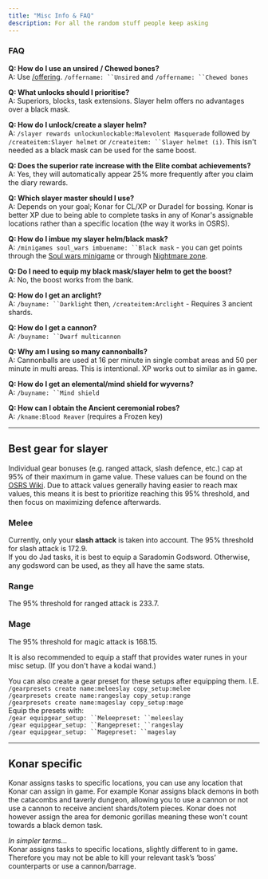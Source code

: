 ```yaml
---
title: "Misc Info & FAQ"
description: For all the random stuff people keep asking
---
```


### FAQ

**Q: How do I use an unsired / Chewed bones?**\
A: Use [/offering](../../miscellaneous/offering.md). `/offername: ``Unsired` and `/offername: ``Chewed bones`

**Q: What unlocks should I prioritise?**\
A: Superiors, blocks, task extensions. Slayer helm offers no advantages over a black mask.

**Q: How do I unlock/create a slayer helm?**\
A: `/slayer rewards unlockunlockable:Malevolent Masquerade` followed by `/createitem:Slayer helmet` or `/createitem: ``Slayer helmet (i)`. This isn't needed as a black mask can be used for the same boost.

**Q: Does the superior rate increase with the Elite combat achievements?**\
A: Yes, they will automatically appear 25% more frequently after you claim the diary rewards.

**Q: Which slayer master should I use?**\
A: Depends on your goal; Konar for CL/XP or Duradel for bossing. Konar is better XP due to being able to complete tasks in any of Konar's assignable locations rather than a specific location (the way it works in OSRS).

**Q: How do I imbue my slayer helm/black mask?**\
A: `/minigames soul_wars imbuename: ``Black mask` - you can get points through the [Soul wars minigame](https://wiki.oldschool.gg/minigames/soul-wars) or through [Nightmare zone](../../miscellaneous/nightmare-zone.md).

**Q: Do I need to equip my black mask/slayer helm to get the boost?**\
A: No, the boost works from the bank.

**Q: How do I get an arclight?**\
A: `/buyname: ``Darklight` then, `/createitem:Arclight` - Requires 3 ancient shards.

**Q: How do I get a cannon?**\
A: `/buyname: ``Dwarf multicannon`

**Q: Why am I using so many cannonballs?**\
A: Cannonballs are used at 16 per minute in single combat areas and 50 per minute in multi areas. This is intentional. XP works out to similar as in game.

**Q: How do I get an elemental/mind shield for wyverns?**\
A: `/buyname: ``Mind shield`

**Q: How can I obtain the Ancient ceremonial robes?**\
A: `/kname:Blood Reaver` (requires a Frozen key)

---

## Best gear for slayer

Individual gear bonuses (e.g. ranged attack, slash defence, etc.) cap at 95% of their maximum in game value. These values can be found on the [OSRS Wiki](https://oldschool.runescape.wiki/w/Armour/Highest_bonuses). Due to attack values generally having easier to reach max values, this means it is best to prioritize reaching this 95% threshold, and then focus on maximizing defence afterwards.

### Melee

<div align="left">

</div>

Currently, only your **slash attack** is taken into account. The 95% threshold for slash attack is 172.9.\
If you do Jad tasks, it is best to equip a Saradomin Godsword. Otherwise, any godsword can be used, as they all have the same stats.

### Range

<div align="left">

</div>

The 95% threshold for ranged attack is 233.7.

### Mage

<div align="left">

</div>

The 95% threshold for magic attack is 168.15.

It is also recommended to equip a staff that provides water runes in your misc setup. (If you don't have a kodai wand.)

You can also create a gear preset for these setups after equipping them. I.E.\
`/gearpresets create name:meleeslay copy_setup:melee`\
`/gearpresets create name:rangeslay copy_setup:range`\
`/gearpresets create name:mageslay copy_setup:mage`\
Equip the presets with:\
`/gear equipgear_setup: ``Meleepreset: ``meleeslay`\
`/gear equipgear_setup: ``Rangepreset: ``rangeslay`\
`/gear equipgear_setup: ``Magepreset: ``mageslay`

---

## Konar specific

Konar assigns tasks to specific locations, you can use any location that Konar can assign in game. For example Konar assigns black demons in both the catacombs and taverly dungeon, allowing you to use a cannon or not use a cannon to receive ancient shards/totem pieces. Konar does not however assign the area for demonic gorillas meaning these won't count towards a black demon task.

_In simpler terms..._\
Konar assigns tasks to specific locations, slightly different to in game. Therefore you may not be able to kill your relevant task’s ‘boss’ counterparts or use a cannon/barrage.
